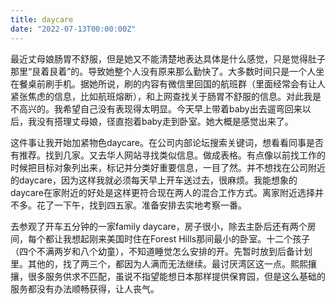 ```yaml
---
title: daycare
date: "2022-07-13T00:00:00Z"
---
```


最近丈母娘肠胃不舒服，但是她又不能清楚地表达具体是什么感觉，只是觉得肚子那里“艮着艮着”的。导致她整个人没有原来那么勤快了。大多数时间只是一个人坐在餐桌前刷手机。据她所说，刷的内容有微信里回国的航班群（里面经常会有让人紧张焦虑的信息，比如航班熔断），和上网查找关于肠胃不舒服的信息。对此我是不高兴的。我希望自己没有表现得太明显。今天早上带着baby出去遛弯回来以后，我没有搭理丈母娘，径直抱着baby走到卧室。她大概是感觉出来了。

这件事让我开始加紧物色daycare。在公司内部论坛搜索关键词，想看看同事是否有推荐。找到几家。又去华人网站寻找类似信息。做成表格。有点像以前找工作的时候把目标对象列出来，标记并分类好重要信息，一目了然。并不想找在公司附近的daycare，因为这样我就必须每天早上开车送过去，很麻烦。我能想象的daycare在家附近的好处是这样更符合现在两人的混合工作方式。离家附近选择并不多。花了一下午，找到四五家。准备安排去实地考察一番。

去参观了开车五分钟的一家family daycare，房子很小，除去主卧后还有两个房间，每个都让我想起刚来美国时住在Forest Hills那间最小的卧室。十二个孩子（四个不满两岁和八个幼童），不知道睡觉怎么安排的开。先暂时放到后备计划里。其他的，找了两三个，都因为人满而无法继续。最讨厌湾区这一点。熙熙攘攘，很多服务供求不匹配，虽说不指望能想日本那样提供保育园，但是这么基础的服务都没有办法顺畅获得，让人丧气。